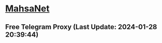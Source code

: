 
# [MahsaNet](https://t.me/mahsa_net)
## Free Telegram Proxy (Last Update: 2024-01-28 20:39:44)

    